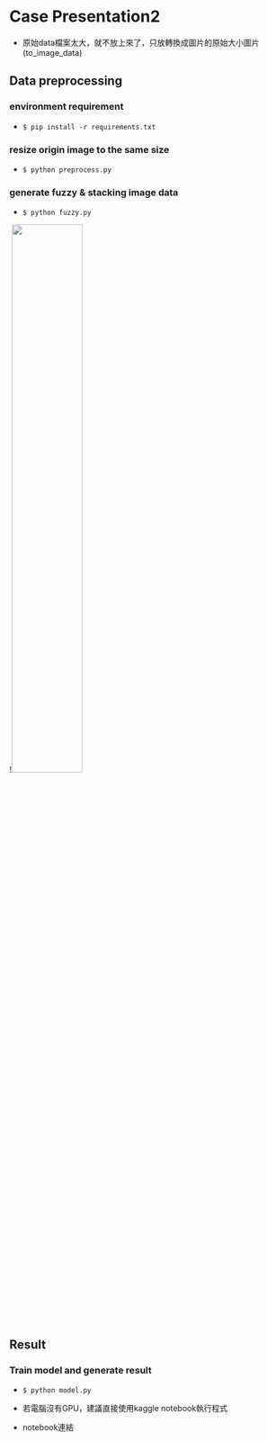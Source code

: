 # Case Presentation2

* 原始data檔案太大，就不放上來了，只放轉換成圖片的原始大小圖片(to_image_data)

## Data preprocessing 

 ### environment requirement
* `$ pip install -r requirements.txt`

 ### resize origin image to the same size
* `$ python preprocess.py`

 ### generate fuzzy & stacking image data
* `$ python fuzzy.py`

!<img src="https://github.com/tim310579/Digital-Medicine-Case-Presentation/blob/main/Case%20Presentation%202/to_image_data/train/00af6f8c2a3d.jpg" width="50%">

## Result
 ### Train model and generate result
* `$ python model.py`


* 若電腦沒有GPU，建議直接使用kaggle notebook執行程式

* notebook連結
